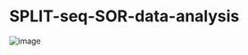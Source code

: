 # SPLIT-seq-SOR-data-analysis

![image](https://github.com/YannVRB/SPLIT-seq-SOR-data-analysis/assets/69206510/18f9b9a1-cfbf-4a10-b1a0-00124eaf8dc7)
